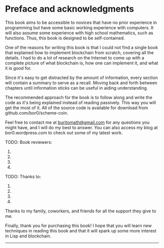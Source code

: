 # Preface and acknowledgments

This book aims to be accessible to novices that have no prior experience in programming but have some basic working experience with computers. It will also assume some experience with high school mathematics, such as functions. Thus, this book is designed to be self-contained.

One of the reasons for writing this book is that I could not find a single book that explained how to implement blockchain from scratch, covering all the details. I had to do a lot of research on the Internet to come up with a complete picture of what blockchain is, how one can implement it, and what it is good for.

Since it's easy to get distracted by the amount of information, every section will contain a summary to serve as a recall. Moving back and forth between chapters until information sticks can be useful in aiding understanding.

The recommended approach for the book is to follow along and write the code as it's being explained instead of reading passively. This way you will get the most of it. All of the source code is available for download from github.com/bor0/scheme-coin.

Feel free to contact me at buritomath@gmail.com for any questions you might have, and I will do my best to answer. You can also access my blog at bor0.wordpress.com to check out some of my latest work.

TODO: Book reviewers:

1.
1.
1.
1.

TODO: Thanks to:

1.
1.
1.
1.

Thanks to my family, coworkers, and friends for all the support they give to me.

Finally, thank you for purchasing this book! I hope that you will learn new techniques in reading this book and that it will spark up some more interest in Lisp and blockchain.

* * *
